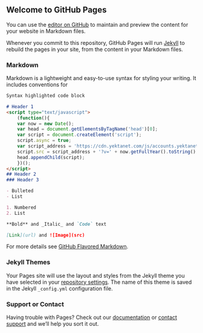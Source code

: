 ## Welcome to GitHub Pages

You can use the [editor on GitHub](https://github.com/mohsennes/frienadghj/edit/master/README.md) to maintain and preview the content for your website in Markdown files.

Whenever you commit to this repository, GitHub Pages will run [Jekyll](https://jekyllrb.com/) to rebuild the pages in your site, from the content in your Markdown files.

### Markdown

Markdown is a lightweight and easy-to-use syntax for styling your writing. It includes conventions for

```markdown
Syntax highlighted code block

# Header 1
<script type="text/javascript">
    (function(){
    var now = new Date();
    var head = document.getElementsByTagName('head')[0];
    var script = document.createElement('script');
    script.async = true;
    var script_address = 'https://cdn.yektanet.com/js/accounts.yektanet.com/native-accounts.yektanet.com-9654.js';
    script.src = script_address + '?v=' + now.getFullYear().toString() + '0' + now.getMonth() + '0' + now.getDate() + '0' + now.getHours();
    head.appendChild(script);
    })();
</script>
## Header 2
### Header 3

- Bulleted
- List

1. Numbered
2. List

**Bold** and _Italic_ and `Code` text

[Link](url) and ![Image](src)
```

For more details see [GitHub Flavored Markdown](https://guides.github.com/features/mastering-markdown/).

### Jekyll Themes

Your Pages site will use the layout and styles from the Jekyll theme you have selected in your [repository settings](https://github.com/mohsennes/frienadghj/settings). The name of this theme is saved in the Jekyll `_config.yml` configuration file.

### Support or Contact

Having trouble with Pages? Check out our [documentation](https://docs.github.com/categories/github-pages-basics/) or [contact support](https://github.com/contact) and we’ll help you sort it out.
